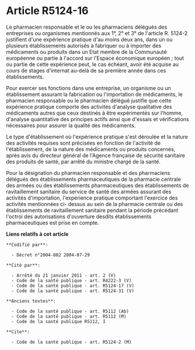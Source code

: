 # Article R5124-16

Le pharmacien responsable et le ou les pharmaciens délégués des entreprises ou organismes mentionnés aux 1°, 2° et 3° de
l'article R. 5124-2 justifient d'une expérience pratique d'au moins deux ans, dans un ou plusieurs établissements autorisés à
fabriquer ou à importer des médicaments ou produits dans un Etat membre de la Communauté européenne ou partie à l'accord sur
l'Espace économique européen ; tout ou partie de cette expérience peut, le cas échéant, avoir été acquise au cours de stages
d'internat au-delà de sa première année dans ces établissements.

Pour exercer ses fonctions dans une entreprise, un organisme ou un établissement assurant la fabrication ou l'importation de
médicaments, le pharmacien responsable ou le pharmacien délégué justifie que cette expérience pratique comporte des activités
d'analyse qualitative des médicaments autres que ceux destinés à être expérimentés sur l'homme, d'analyse quantitative des
principes actifs ainsi que d'essais et vérifications nécessaires pour assurer la qualité des médicaments.

Le type d'établissement où l'expérience pratique s'est déroulée et la nature des activités requises sont précisées en
fonction de l'activité de l'établissement, de la nature des médicaments ou produits concernés, après avis du directeur
général de l'Agence française de sécurité sanitaire des produits de santé, par arrêté du ministre chargé de la santé.

Pour la désignation du pharmacien responsable et des pharmaciens délégués des établissements pharmaceutiques de la pharmacie
centrale des armées ou des établissements pharmaceutiques des établissements de ravitaillement sanitaire du service de santé
des armées assurant des activités d'importation, l'expérience pratique comportant l'exercice des activités mentionnées ci-
dessus au sein de la pharmacie centrale ou des établissements de ravitaillement sanitaire pendant la période précédant
l'octroi des autorisations d'ouverture desdits établissements pharmaceutiques est prise en compte.

**Liens relatifs à cet article**

	**Codifié par**:

	  - Décret n°2004-802 2004-07-29

	**Cité par**:

	  - Arrêté du 21 janvier 2011 - art. 2 (V)
	  - Code de la santé publique - art. R4222-3 (V)
	  - Code de la santé publique - art. R5124-17 (V)
	  - Code de la santé publique - art. R5124-31 (V)

	**Anciens textes**:

	  - Code de la santé publique - art. R5112 (Ab)
	  - Code de la santé publique - art. R5112 (M)
	  - Code de la santé publique R5112, I

	**Cite**:

	  - Code de la santé publique - art. R5124-2 (M)
